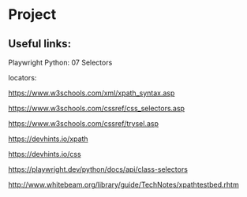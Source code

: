 # Project

## Useful links:
Playwright Python: 07 Selectors

locators:

https://www.w3schools.com/xml/xpath_syntax.asp

https://www.w3schools.com/cssref/css_selectors.asp

https://www.w3schools.com/cssref/trysel.asp

https://devhints.io/xpath

https://devhints.io/css

https://playwright.dev/python/docs/api/class-selectors

http://www.whitebeam.org/library/guide/TechNotes/xpathtestbed.rhtm
